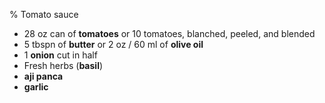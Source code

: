 % Tomato sauce

- 28 oz can of **tomatoes** or 10 tomatoes, blanched, peeled, and blended
- 5 tbspn of **butter** or 2 oz / 60 ml of **olive oil**
- 1 **onion** cut in half
- Fresh herbs (**basil**)
- **aji panca**
- **garlic**